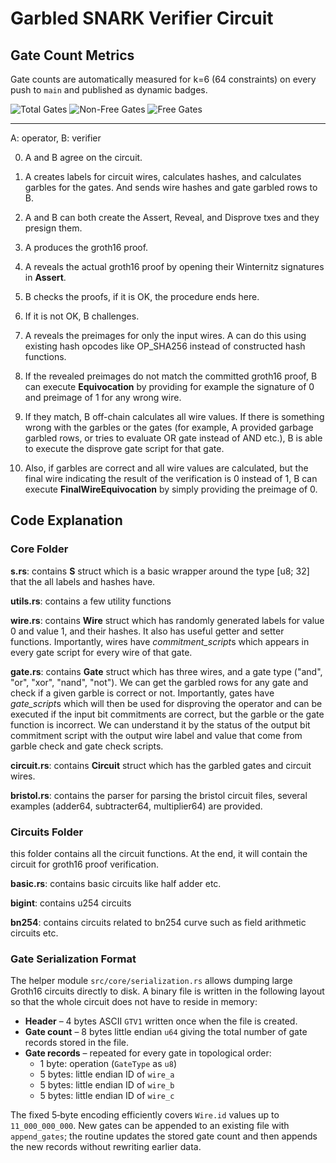 # Garbled SNARK Verifier Circuit

## Gate Count Metrics

Gate counts are automatically measured for k=6 (64 constraints) on every push to `main` and published as dynamic badges.

![Total Gates](https://img.shields.io/endpoint?url=https://raw.githubusercontent.com/cyphersnake/garbled-snark-verifier/gh-badges/badge_data/total.json)
![Non-Free Gates](https://img.shields.io/endpoint?url=https://raw.githubusercontent.com/cyphersnake/garbled-snark-verifier/gh-badges/badge_data/nonfree.json)
![Free Gates](https://img.shields.io/endpoint?url=https://raw.githubusercontent.com/cyphersnake/garbled-snark-verifier/gh-badges/badge_data/free.json)

---

A: operator, B: verifier

0. A and B agree on the circuit.

1. A creates labels for circuit wires, calculates hashes, and calculates garbles for the gates. And sends wire hashes and gate garbled rows to B.

2. A and B can both create the Assert, Reveal, and Disprove txes and they presign them.

3. A produces the groth16 proof.

4. A reveals the actual groth16 proof by opening their Winternitz signatures in **Assert**.

5. B checks the proofs, if it is OK, the procedure ends here.

6. If it is not OK, B challenges.

7. A reveals the preimages for only the input wires. A can do this using existing hash opcodes like OP_SHA256 instead of constructed hash functions.

8. If the revealed preimages do not match the committed groth16 proof, B can execute **Equivocation** by providing for example the signature of 0 and preimage of 1 for any wrong wire.

9. If they match, B off-chain calculates all wire values. If there is something wrong with the garbles or the gates (for example, A provided garbage garbled rows, or tries to evaluate OR gate instead of AND etc.), B is able to execute the disprove gate script for that gate.

10. Also, if garbles are correct and all wire values are calculated, but the final wire indicating the result of the verification is 0 instead of 1, B can execute **FinalWireEquivocation** by simply providing the preimage of 0.

## Code Explanation

### Core Folder

**s.rs**: contains **S** struct which is a basic wrapper around the type [u8; 32] that the all labels and hashes have.

**utils.rs**: contains a few utility functions

**wire.rs**: contains **Wire** struct which has randomly generated labels for value 0 and value 1, and their hashes. It also has useful getter and setter functions. Importantly, wires have *commitment_script*s which appears in every gate script for every wire of that gate.

**gate.rs**: contains **Gate** struct which has three wires, and a gate type ("and", "or", "xor", "nand", "not"). We can get the garbled rows for any gate and check if a given garble is correct or not. Importantly, gates have *gate_script*s which will then be used for disproving the operator and can be executed if the input bit commitments are correct, but the garble or the gate function is incorrect. We can understand it by the status of the output bit commitment script with the output wire label and value that come from garble check and gate check scripts.

**circuit.rs**: contains **Circuit** struct which has the garbled gates and circuit wires.

**bristol.rs**: contains the parser for parsing the bristol circuit files, several examples (adder64, subtracter64, multiplier64) are provided.

### Circuits Folder

this folder contains all the circuit functions. At the end, it will contain the circuit for groth16 proof verification.

**basic.rs**: contains basic circuits like half adder etc.

**bigint**: contains u254 circuits

**bn254**: contains circuits related to bn254 curve such as field arithmetic circuits etc.

### Gate Serialization Format

The helper module `src/core/serialization.rs` allows dumping large
Groth16 circuits directly to disk. A binary file is written in the
following layout so that the whole circuit does not have to reside in
memory:

- **Header** – 4 bytes ASCII `GTV1` written once when the file is
  created.
- **Gate count** – 8 bytes little endian `u64` giving the total number of
  gate records stored in the file.
- **Gate records** – repeated for every gate in topological order:
  - 1 byte: operation (`GateType` as `u8`)
  - 5 bytes: little endian ID of `wire_a`
  - 5 bytes: little endian ID of `wire_b`
  - 5 bytes: little endian ID of `wire_c`

The fixed 5‑byte encoding efficiently covers `Wire.id` values up to
`11_000_000_000`. New gates can be appended to an existing file with
`append_gates`; the routine updates the stored gate count and then
appends the new records without rewriting earlier data.
